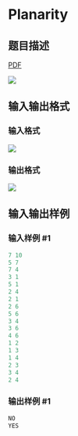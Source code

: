 # Planarity

## 题目描述

[problemUrl]: https://uva.onlinejudge.org/index.php?option=com_onlinejudge&Itemid=8&category=19&page=show_problem&problem=1709

[PDF](https://uva.onlinejudge.org/external/107/p10768.pdf)

![](https://cdn.luogu.com.cn/upload/vjudge_pic/UVA10768/05a9a7d8cb30c4f7b61cc4c095fe1205bef1d5d0.png)

## 输入输出格式

### 输入格式

![](https://cdn.luogu.com.cn/upload/vjudge_pic/UVA10768/507815b7f7b6a22e75adf1b3bd5ca1e67f8c0994.png)

### 输出格式

![](https://cdn.luogu.com.cn/upload/vjudge_pic/UVA10768/cb0a456bcbc7d452b92e25ef575c6364280b2491.png)

## 输入输出样例

### 输入样例 #1

```cpp
7 10
5 7
7 4
3 1
5 1
2 4
2 1
2 6
5 6
3 4
3 6
4 6
1 2
1 3
1 4
2 3
3 4
2 4
```


### 输出样例 #1

```cpp
NO
YES
```


